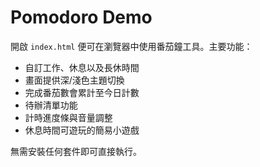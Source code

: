 # Pomodoro Demo

開啟 `index.html` 便可在瀏覽器中使用番茄鐘工具。主要功能：

* 自訂工作、休息以及長休時間
* 畫面提供深/淺色主題切換
* 完成番茄數會累計至今日計數
* 待辦清單功能
* 計時進度條與音量調整
* 休息時間可遊玩的簡易小遊戲

無需安裝任何套件即可直接執行。


